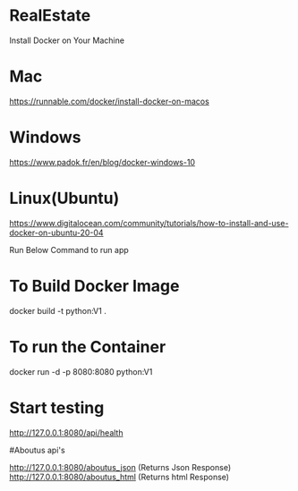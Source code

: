 # RealEstate

Install Docker on Your Machine
# Mac
https://runnable.com/docker/install-docker-on-macos
# Windows
https://www.padok.fr/en/blog/docker-windows-10

# Linux(Ubuntu)

https://www.digitalocean.com/community/tutorials/how-to-install-and-use-docker-on-ubuntu-20-04

Run Below Command to run app

# To Build Docker Image
 docker build -t python:V1 .
# To run the Container

docker run -d -p 8080:8080  python:V1


# Start testing
http://127.0.0.1:8080/api/health

#Aboutus api's

http://127.0.0.1:8080/aboutus_json (Returns Json Response)
http://127.0.0.1:8080/aboutus_html (Returns html Response)


